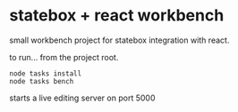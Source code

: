# statebox + react workbench

small workbench project for statebox integration with react.

to run... from the project root.

```
node tasks install
node tasks bench
```

starts a live editing server on port 5000